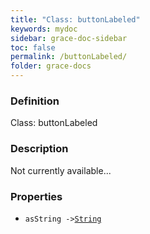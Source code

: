 ```yaml
---
title: "Class: buttonLabeled"
keywords: mydoc
sidebar: grace-doc-sidebar
toc: false
permalink: /buttonLabeled/
folder: grace-docs
---
```


### Definition
Class: buttonLabeled  

### Description
Not currently available...  

### Properties
  
- `asString ->`[`String`]({{site.baseurl}}/404)  

